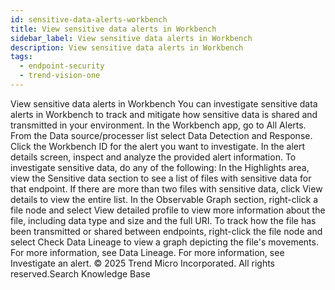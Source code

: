 ```yaml
---
id: sensitive-data-alerts-workbench
title: View sensitive data alerts in Workbench
sidebar_label: View sensitive data alerts in Workbench
description: View sensitive data alerts in Workbench
tags:
  - endpoint-security
  - trend-vision-one
---
```


 View sensitive data alerts in Workbench You can investigate sensitive data alerts in Workbench to track and mitigate how sensitive data is shared and transmitted in your environment. In the Workbench app, go to All Alerts. From the Data source/processer list select Data Detection and Response. Click the Workbench ID for the alert you want to investigate. In the alert details screen, inspect and analyze the provided alert information. To investigate sensitive data, do any of the following: In the Highlights area, view the Sensitive data section to see a list of files with sensitive data for that endpoint. If there are more than two files with sensitive data, click View details to view the entire list. In the Observable Graph section, right-click a file node and select View detailed profile to view more information about the file, including data type and size and the full URI. To track how the file has been transmitted or shared between endpoints, right-click the file node and select Check Data Lineage to view a graph depicting the file's movements. For more information, see Data Lineage. For more information, see Investigate an alert. © 2025 Trend Micro Incorporated. All rights reserved.Search Knowledge Base
